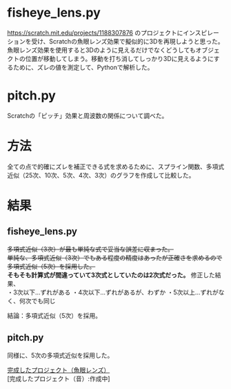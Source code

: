 # fisheye_lens.py
https://scratch.mit.edu/projects/1188307876
のプロジェクトにインスピレーションを受け、Scratchの魚眼レンズ効果で擬似的に3Dを再現しようと思った。
魚眼レンズ効果を使用すると3Dのように見えるだけでなくどうしてもオブジェクトの位置が移動してしまう。移動を打ち消してしっかり3Dに見えるようにするために、ズレの値を測定して、Pythonで解析した。

# pitch.py
Scratchの「ピッチ」効果と周波数の関係について調べた。

# 方法
全ての点で的確にズレを補正できる式を求めるために、スプライン関数、多項式近似（25次、10次、5次、4次、3次）のグラフを作成して比較した。

# 結果
## fisheye_lens.py  
~~多項式近似（3次）が最も単純な式で妥当な誤差に収まった。~~  
~~単純な、多項式近似（3次）でもある程度の精度はあったが正確さを求めるので多項式近似（5次）を採用した。~~  
**そもそも計算式が間違っていて3次式としていたのは2次式だった。**
修正した結果、  
・3次以下...ずれがある
・4次以下...ずれがあるが、わずか
・5次以上...ずれがなく、何次でも同じ

結論：多項式近似（5次）を採用。

## pitch.py  
同様に、5次の多項式近似を採用した。  

[完成したプロジェクト（魚眼レンズ）](https://scratch.mit.edu/projects/1188323709/)  
[完成したプロジェクト（音）:作成中]
